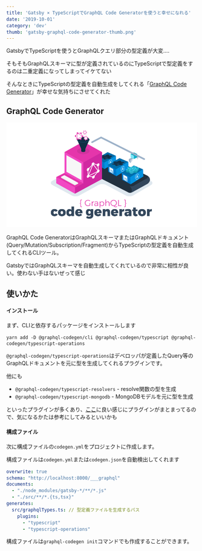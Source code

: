 ```yaml
---
title: 'Gatsby × TypeScriptでGraphQL Code Generatorを使うと幸せになれる'
date: '2019-10-01'
category: 'dev'
thumb: 'gatsby-graphql-code-generator-thumb.png'
---
```



GatsbyでTypeScriptを使うとGraphQLクエリ部分の型定義が大変....

そもそもGraphQLスキーマに型が定義されているのにTypeScriptで型定義をするのは二重定義になってしまってイケてない

そんなときにTypeScriptの型定義を自動生成をしてくれる「[GraphQL Code Generator](https://graphql-code-generator.com/)」が幸せな気持ちにさせてくれた

## GraphQL Code Generator
![GraphQL Code Generator](gql-gen.png)

GraphQL Code GeneratorはGraphQLスキーマまたはGraphQLドキュメント(Query/Mutation/Subscription/Fragment)からTypeScriptの型定義を自動生成してくれるCLIツール。

GatsbyではGraphQLスキーマを自動生成してくれているので非常に相性が良い。使わない手はないぜって感じ


## 使いかた

#### インストール
まず、CLIと依存するパッケージをインストールします
```bash:title=bash
yarn add -D @graphql-codegen/cli @graphql-codegen/typescript @graphql-codegen/typescript-operations
```

`@graphql-codegen/typescript-operations`はデベロッパが定義したQuery等のGraphQLドキュメントを元に型を生成してくれるプラグインです。

他にも
- `@graphql-codegen/typescript-resolvers` - resolve関数の型を生成
- `@graphql-codegen/typescript-mongodb` - MongoDBモデルを元に型を生成

といったプラグインが多くあり、[ここ](https://graphql-code-generator.com/docs/plugins/)に良い感じにプラグインがまとまってるので、気になるかたは参考にしてみるといいかも

#### 構成ファイル
次に構成ファイルの`codegen.yml`をプロジェクトに作成します。

構成ファイルは`codegen.yml`または`codegen.json`を自動検出してくれます

```yml:title=codegen.yml
overwrite: true
schema: "http://localhost:8000/___graphql"
documents:
  - "./node_modules/gatsby-*/**/*.js"
  - "./src/**/*.{ts,tsx}"
generates:
  src/graphqlTypes.ts: // 型定義ファイルを生成するパス
    plugins:
      - "typescript"
      - "typescript-operations"

```

構成ファイルは`graphql-codegen init`コマンドでも作成することができます。

